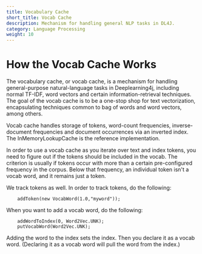 ```yaml
---
title: Vocabulary Cache
short_title: Vocab Cache
description: Mechanism for handling general NLP tasks in DL4J.
category: Language Processing
weight: 10
---
```


# How the Vocab Cache Works

The vocabulary cache, or vocab cache, is a mechanism for handling general-purpose natural-language tasks in Deeplearning4j, including normal TF-IDF, word vectors and certain information-retrieval techniques. The goal of the vocab cache is to be a one-stop shop for text vectorization, encapsulating techniques common to bag of words and word vectors, among others.

Vocab cache handles storage of tokens, word-count frequencies, inverse-document frequencies and document occurrences via an inverted index. The InMemoryLookupCache is the reference implementation.

In order to use a vocab cache as you iterate over text and index tokens, you need to figure out if the tokens should be included in the vocab. The criterion is usually if tokens occur with more than a certain pre-configured frequency in the corpus. Below that frequency, an individual token isn't a vocab word, and it remains just a token. 

We track tokens as well. In order to track tokens, do the following:

        addToken(new VocabWord(1.0,"myword"));

When you want to add a vocab word, do the following:

        addWordToIndex(0, Word2Vec.UNK);
        putVocabWord(Word2Vec.UNK);

Adding the word to the index sets the index. Then you declare it as a vocab word. (Declaring it as a vocab word will pull the word from the index.)